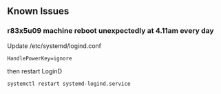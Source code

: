 ## Known Issues

### r83x5u09 machine reboot unexpectedly at 4.11am every day    
Update /etc/systemd/logind.conf

	HandlePowerKey=ignore    

then restart LoginD    

	systemctl restart systemd-logind.service
